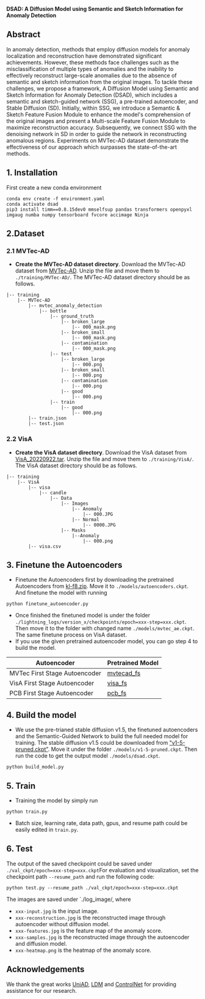 **DSAD: A Diffusion Model using Semantic and Sketch Information for Anomaly Detection**


<!-- [Haoyang He<sup>1#</sup>](https://scholar.google.com/citations?hl=zh-CN&user=8NfQv1sAAAAJ),
[Jiangning Zhang<sup>1,2#</sup>](https://zhangzjn.github.io),
[Hongxu Chen<sup>1</sup>](https://scholar.google.com/citations?hl=zh-CN&user=uFT3YfMAAAAJ),
[Xuhai Chen<sup>1</sup>](https://scholar.google.com/citations?hl=zh-CN&user=LU4etJ0AAAAJ),
[Zhishan Li<sup>1</sup>](https://scholar.google.com/citations?hl=zh-CN&user=9g-IRLsAAAAJ),
[Xu Chen<sup>2</sup>](https://scholar.google.com/citations?hl=zh-CN&user=1621dVIAAAAJ),
[Yabiao Wang<sup>2</sup>](https://scholar.google.com/citations?hl=zh-CN&user=xiK4nFUAAAAJ),
[Chengjie Wang<sup>2</sup>](https://scholar.google.com/citations?hl=zh-CN&user=fqte5H4AAAAJ),
[Lei Xie<sup>1*</sup>](https://scholar.google.com/citations?hl=zh-CN&user=7ZZ_-m0AAAAJ)

(#Equal contribution, *Corresponding author) -->

<!-- [<sup>1</sup>College of Control Science and Engineering, Zhejiang University](http://www.cse.zju.edu.cn/), 
[<sup>2</sup>Youtu Lab, Tencent](https://open.youtu.qq.com/#/open)


Our DSAD will also be supported in [ADer](https://github.com/zhangzjn/ADer) -->

## Abstract
In anomaly detection, methods that employ diffusion models for anomaly localization and reconstruction have demonstrated significant achievements. However, these methods face challenges such as the misclassification of multiple types of anomalies and the inability to effectively reconstruct large-scale anomalies due to the absence of semantic and sketch information from the original images. To tackle these challenges, we propose a  framework, A Diffusion Model using Semantic and Sketch Information for Anomaly Detection (DSAD), which includes a semantic and sketch-guided network (SSG), a pre-trained autoencoder, and Stable Diffusion (SD). Initially, within SSG, we introduce a Semantic & Sketch Feature Fusion Module to enhance the model's comprehension of the original images and present a Multi-scale Feature Fusion Module to maximize reconstruction accuracy. Subsequently, we connect SSG with the denoising network in SD in order to guide the network in reconstructing anomalous regions. Experiments on MVTec-AD dataset demonstrate the effectiveness of our approach which surpasses the state-of-the-art methods.
## 1. Installation

First create a new conda environment

    conda env create -f environment.yaml
    conda activate dsad
    pip3 install timm==0.8.15dev0 mmselfsup pandas transformers openpyxl imgaug numba numpy tensorboard fvcore accimage Ninja
## 2.Dataset
### 2.1 MVTec-AD
- **Create the MVTec-AD dataset directory**. Download the MVTec-AD dataset from [MVTec-AD](https://www.mvtec.com/company/research/datasets/mvtec-ad). Unzip the file and move them to `./training/MVTec-AD/`. The MVTec-AD dataset directory should be as follows. 

```
|-- training
    |-- MVTec-AD
        |-- mvtec_anomaly_detection
            |-- bottle
                |-- ground_truth
                    |-- broken_large
                        |-- 000_mask.png
                    |-- broken_small
                        |-- 000_mask.png
                    |-- contamination
                        |-- 000_mask.png
                |-- test
                    |-- broken_large
                        |-- 000.png
                    |-- broken_small
                        |-- 000.png
                    |-- contamination
                        |-- 000.png
                    |-- good
                        |-- 000.png
                |-- train
                    |-- good
                        |-- 000.png
        |-- train.json
        |-- test.json
```

### 2.2 VisA
- **Create the VisA dataset directory**. Download the VisA dataset from [VisA_20220922.tar](https://amazon-visual-anomaly.s3.us-west-2.amazonaws.com/VisA_20220922.tar). Unzip the file and move them to `./training/VisA/`. The VisA dataset directory should be as follows. 

```
|-- training
    |-- VisA
        |-- visa
            |-- candle
                |-- Data
                    |-- Images
                        |-- Anomaly
                            |-- 000.JPG
                        |-- Normal
                            |-- 0000.JPG
                    |-- Masks
                        |--Anomaly 
                            |-- 000.png        
        |-- visa.csv
```

## 3. Finetune the Autoencoders
- Finetune the Autoencoders first by downloading the pretrained Autoencoders from [kl-f8.zip](https://ommer-lab.com/files/latent-diffusion/kl-f8.zip). Move it to `./models/autoencoders.ckpt`.
And finetune the model with running


`python finetune_autoencoder.py`

- Once finished the finetuned model is under the folder `./lightning_logs/version_x/checkpoints/epoch=xxx-step=xxx.ckpt`.
Then move it to the folder with changed name `./models/mvtec_ae.ckpt`. The same finetune process on VisA dataset.
- If you use the given pretrained autoencoder model, you can go step 4 to build the model.

| Autoencoder        | Pretrained Model                                                                                 |
|--------------------|--------------------------------------------------------------------------------------------------|
| MVTec First Stage Autoencoder | [mvtecad_fs](https://pan.baidu.com/s/1XtzNzz_SKAv4KQiFS3kY7A?pwd=mdu5) |
| VisA First Stage Autoencoder  | [visa_fs](https://pan.baidu.com/s/1XtzNzz_SKAv4KQiFS3kY7A?pwd=mdu5)    |
| PCB First Stage Autoencoder  | [pcb_fs](https://pan.baidu.com/s/1XtzNzz_SKAv4KQiFS3kY7A?pwd=mdu5)    |

## 4. Build the model
- We use the pre-trianed stable diffusion v1.5, the finetuned autoencoders and the Semantic-Guided Network to build the full needed model for training.
The stable diffusion v1.5 could be downloaded from ["v1-5-pruned.ckpt"](https://pan.baidu.com/s/1XtzNzz_SKAv4KQiFS3kY7A?pwd=mdu5). Move it under the folder `./models/v1-5-pruned.ckpt`. 
Then run the code to get the output model `./models/dsad.ckpt`.

`python build_model.py`


## 5. Train
- Training the model by simply run

`python train.py`
- Batch size, learning rate, data path, gpus, and resume path could be easily edited in `train.py`.


## 6. Test
The output of the saved checkpoint could be saved under `./val_ckpt/epoch=xxx-step=xxx.ckpt`For evaluation and visualization, set the checkpoint path `--resume_path` and run the following code:

`python test.py --resume_path ./val_ckpt/epoch=xxx-step=xxx.ckpt`

The images are saved under `./log_image/, where
- `xxx-input.jpg` is the input image.
- `xxx-reconstruction.jpg` is the reconstructed image through autoencoder without diffusion model.
- `xxx-features.jpg` is the feature map of the anomaly score.
- `xxx-samples.jpg` is the reconstructed image through the autoencoder and diffusion model.
- `xxx-heatmap.png` is the heatmap of the anomaly score.


## Acknowledgements
We thank the great works [UniAD](https://github.com/zhiyuanyou/UniAD), [LDM](https://github.com/CompVis/latent-diffusion) and [ControlNet](https://github.com/lllyasviel/ControlNet) for providing assistance for our research.
